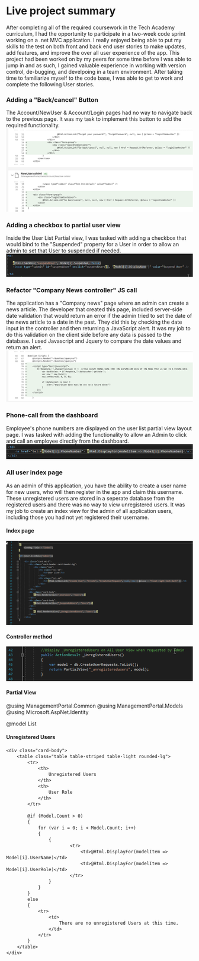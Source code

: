 # Live project summary

After completing all of the required coursework in the Tech Academy curriculum, I had the opportunity to participate in a two-week code sprint working on a .net MVC application. I really enjoyed being able to put my skills to the test on both front and back end user stories to make updates, add features, and improve the over all user experience of the app. This project had been worked on by my peers for some time before I was able to jump in and as such, I gained valuable experience in working with version control, de-bugging, and develpoing in a team environment.  After taking time to familiarize myself to the code base, I was able to get to work and complete the following User stories.

### Adding a "Back/cancel" Button

The Account/NewUser & Account/Login pages had no way to navigate back to the previous page. It was my task to implement this button to add the required functionality.
![Back button screenshot](https://github.com/Tbeck202/C-Sharp-Coding-Projects/blob/master/LiveProject/BackButtonMVC.png?raw=true "Suspended Checkboxes")


### Adding a checkbox to partial user view

Inside the User List Partial view, I was tasked with adding a checkbox that would bind to the "Suspended" property for a User in order to allow an admin to set that User to suspended if needed. 
![Suspended Checkbox screenshot](https://github.com/Tbeck202/C-Sharp-Coding-Projects/blob/master/LiveProject/SuspendUserCheckBox.png?raw=true "Suspended Checkboxes")

### Refactor "Company News controller" JS call

The application has a "Company news" page where an admin can create a news article.  The developer that created this page, included server-side date validation that would return an error if the admin tried to set the date of the news article to a date in the past.  They did this by checking the date input in the controller and then returning a JavaScript alert.  It was my job to do this validation on the client side before any data is passed to the database. I used Javascript and Jquery to compare the date values and return an alert.
![Company news controller screenshot](https://github.com/Tbeck202/C-Sharp-Coding-Projects/blob/master/LiveProject/DateValidationJs.png?raw=true "Suspended Checkboxes")

### Phone-call from the dashboard

Employee's phone numbers are displayed on the user list partial view layout page. I was tasked with adding the functionality to allow an Admin to click and call an employee directly from the dashboard. 
![Phone call from dashboard screenshot](https://github.com/Tbeck202/C-Sharp-Coding-Projects/blob/master/LiveProject/MakePhoneNumberClickableFromView.png?raw=true "Suspended Checkboxes")

### All user index page

As an admin of this application, you have the ability to create a user name for new users, who will then register in the app and claim this username. These unregistered users are stored in a seperate database from the registered users and there was no way to view unregistered users. It was my job to create an index view for the admin of all application users, including those you had not yet registered their username.
#### Index page
![All user index screenshot](https://github.com/Tbeck202/C-Sharp-Coding-Projects/blob/master/LiveProject/UserListIndex.png?raw=true "Index Page")
#### Controller method
![All user index screenshot](https://github.com/Tbeck202/C-Sharp-Coding-Projects/blob/master/LiveProject/UnregisteredUserContollerMethod.png?raw=true "Controller Method")
#### Partial View
@using ManagementPortal.Common
@using ManagementPortal.Models
@using Microsoft.AspNet.Identity

@model List<CreateUserRequest>

<div class="card card-shadow mb-3">
    <div class="card-header">
        <h4>Unregistered Users</h4>
    </div>

    <div class="card-body">
        <table class="table table-striped table-light rounded-lg">
            <tr>
                <th>
                    Unregistered Users
                </th>
                <th>
                    User Role
                </th>
            </tr>

            @if (Model.Count > 0)
            {
                for (var i = 0; i < Model.Count; i++)
                {
                    {
                            <tr>
                                <td>@Html.DisplayFor(modelItem => Model[i].UserName)</td>
                                <td>@Html.DisplayFor(modelItem => Model[i].UserRole)</td>
                            </tr>
                    }
                }
            }
            else
            {
                <tr>
                    <td>
                        There are no unregistered Users at this time.
                    </td>
                </tr>
            }
        </table>
    </div>
</div>

